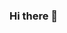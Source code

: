 ### Hi there 👋

<!--
**lightcodes845/lightcodes845** is a ✨ _special_ ✨ repository because its `README.md` (this file) appears on your GitHub profile.

# Hello, I'm Falola Damilare! 👋

- 🏢 I'm currently working at **Covenant University Bioinformatics REsearch**
- 🚀 I have **4 years** of experience in **Software Engineering**
- 🌱 I’m currently exploring **Health based challenges** for better innovations
- 🤝 Open to collaborate on innovative projects
- 💬 Let’s get social

![LinkedIn](https://img.shields.io/badge/-LinkedIn-black?style=flat-square&logo=linkedin&link=https://www.linkedin.com/in/damilare-falola-66aa3989/)

## 👨‍💼 Professional Experience

- **Software Engineer** at CUBRe (2020 - Present)
   - Architecting and building full stack web applications.
- **Software Developer** at Plab2 Accommodations (2022 - 2023)
   - Engineering full stack applications.
   - SEO and Google analytics.
- **Frontend Engineer** at Homefort Energy (2022 - 2023)
   - Creating React web applications from Figma designs.

## 🛠 Skills

- **Programming Languages**
  - Proficient in Python, JavaScript, TypeScript, and BASH scripting.
- **Front-End Development**
  - Proficient in HTML, CSS, Sass, JavaScript, TypeScript, React, and NextJS.
  - Experienced with UI frameworks and libraries including Bootstrap and Material-UI.
  - Skilled in using chart libraries such as HighCharts and ApexCharts.
  - Proficient in Apollo Client for data fetching, caching, and state management.
  - Experience in developing Progressive Web Applications (PWA).
- **Back-End Development**
  - Proficient in NodeJS, with experience in Express and NestJS.
  - Experienced in developing backends using Python’s Django framework.
  - Skilled in GraphQL development, specifically Apollo Server.
  - Experience in implementing Microservices architecture.
- **Databases & ORMs**
  - Proficient in MongoDB and PostgreSQL.
  - Experienced in using Object-Relational Mappers such as Mongoose, TypeORM, and Django ORM.
- **Deployment & CI/CD**
  - Proficient in containerization using Docker.
  - Experienced in orchestrating deployments with Kubernetes (Helm).
  - Familiar with Continuous Integration tools such as Travis CI and GitHub Actions.
  - Experienced in deploying applications on Heroku.
- **Testing**
  - Proficient in writing unit tests with Jest.
  - Experienced in React Testing Library (RTL) for testing React components.
- **Cloud Infrastructure**
  - Experienced in managing and deploying on cloud platforms including AWS, DigitalOcean, and Heroku.
  - Familiar with Bare Metal infrastructure.


## 📈 GitHub Stats

![Your github stats](https://github-readme-stats.vercel.app/api?username=lightcodes845&show_icons=true)

![Profile views](https://gpvc.arturio.dev/lightcodes845)

## 🔥 Streak Stats
![GitHub Streak Stats](https://github-readme-streak-stats.herokuapp.com/?user=lightcodes845)


## 💼 Projects

- **[Sysbiol PGWAS]([Project Link](https://spgwas.waslitbre.org/))**
   - This application allows scientists, bioinformaticians, and students to execute Post Genome Wide Association Study (PGWAS) analysis easily. The application contains several PGWAS analysis tools and was built to be a one-stop shop for PGWAS analysis.
- **Plab Accommodations([Project Link](https://plab2accommodations.co.uk/))**
   - This application provides means for the doctors and non-doctors to seamlessly book their rooms or beds for their period of stay in the UK. 
- **Plab2 Accommodations Management Application([[Project Link](https://plab2accommodations.co.uk/)](https://plab2-user-2d81fe648802.herokuapp.com/))**
   - This application includes features to help Plab2 accommodation bookers manage their stay in one of their apartments. It includes features like real-time bus tracking, booking of taxis, getting information about their accommodation in the application.
- **Gas Flow**
   - This is a dashboard application that deals with the management of the sales of gas at various Gas Plants.


## 🤝 Connect with Me

- LinkedIn: [your-linkedin-profile](https://www.linkedin.com/in/damilare-falola-66aa3989/)
- Email: [darefalola7@gmail.com](mailto:darefalola7@gmail.com)
